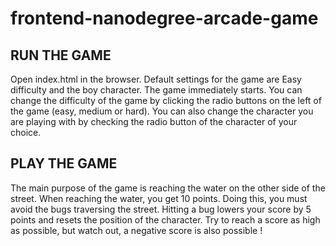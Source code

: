 frontend-nanodegree-arcade-game
===============================

## RUN THE GAME
Open index.html in the browser. Default settings for the game are Easy difficulty and the boy character.
The game immediately starts. You can change the difficulty of the game by clicking the radio buttons on the left of the game (easy, medium or hard). You can also change the character you are playing with by checking the radio button of the character of your choice.

## PLAY THE GAME
The main purpose of the game is reaching the water on the other side of the street. When reaching the water, you get 10 points. Doing this, you must avoid the bugs traversing the street. Hitting a bug lowers your score by 5 points and resets the position of the character. Try to reach a score as high as possible, but watch out, a negative score is also possible !


